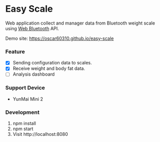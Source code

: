 # Easy Scale

Web application collect and manager data from Bluetooth weight scale using [Web Bluetooth](https://developer.mozilla.org/en-US/docs/Web/API/Bluetooth) API.

Demo site: https://oscar60310.github.io/easy-scale

### Feature

- [x] Sending configuration data to scales.
- [x] Receive weight and body fat data.
- [ ] Analysis dashboard

### Support Device

- YunMai Mini 2

### Development

1. npm install
2. npm start
3. Visit http://localhost:8080